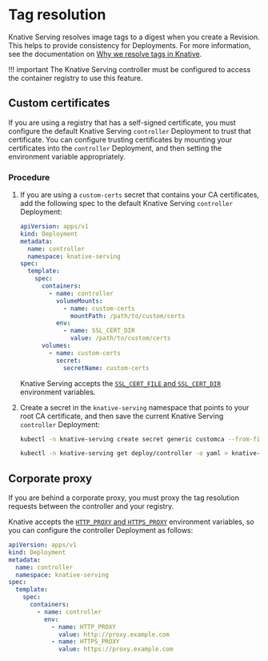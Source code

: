 # Tag resolution

Knative Serving resolves image tags to a digest when you create a Revision. This
helps to provide consistency for Deployments. For more information, see the documentation on [Why we resolve tags in Knative](https://docs.google.com/presentation/d/e/2PACX-1vTgyp2lGDsLr_bohx3Ym_2mrTcMoFfzzd6jocUXdmWQFdXydltnraDMoLxvEe6WY9pNPpUUvM-geJ-g/pub).

!!! important
    The Knative Serving controller must be configured to access the container registry to use this feature.

## Custom certificates

If you are using a registry that has a self-signed certificate, you must configure the default Knative Serving `controller` Deployment to trust that certificate. You can configure trusting certificates by mounting your certificates into the `controller` Deployment, and then setting the environment variable appropriately.

### Procedure

1. If you are using a `custom-certs` secret that contains your CA certificates, add the following spec to the default Knative Serving `controller` Deployment:

    ```yaml
    apiVersion: apps/v1
    kind: Deployment
    metadata:
      name: controller
      namespace: knative-serving
    spec:
      template:
        spec:
          containers:
            - name: controller
              volumeMounts:
                - name: custom-certs
                  mountPath: /path/to/custom/certs
              env:
                - name: SSL_CERT_DIR
                  value: /path/to/custom/certs
          volumes:
            - name: custom-certs
              secret:
                secretName: custom-certs
    ```

    Knative Serving accepts the [`SSL_CERT_FILE` and `SSL_CERT_DIR`](https://pkg.go.dev/crypto/x509#SystemCertPool) environment variables.

1. Create a secret in the `knative-serving` namespace that points to your root CA certificate, and then save the current Knative Serving `controller` Deployment:

    ```bash
    kubectl -n knative-serving create secret generic customca --from-file=ca.crt=/root/ca.crt
    ```

    ```bash
    kubectl -n knative-serving get deploy/controller -o yaml > knative-serving-controller.yaml
    ```

## Corporate proxy

If you are behind a corporate proxy, you must proxy the tag resolution requests between the controller and your registry.

Knative accepts the [`HTTP_PROXY` and `HTTPS_PROXY`](https://golang.org/pkg/net/http/#ProxyFromEnvironment) environment variables, so you can configure the controller Deployment as follows:

```yaml
apiVersion: apps/v1
kind: Deployment
metadata:
  name: controller
  namespace: knative-serving
spec:
  template:
    spec:
      containers:
        - name: controller
          env:
            - name: HTTP_PROXY
              value: http://proxy.example.com
            - name: HTTPS_PROXY
              value: https://proxy.example.com
```
